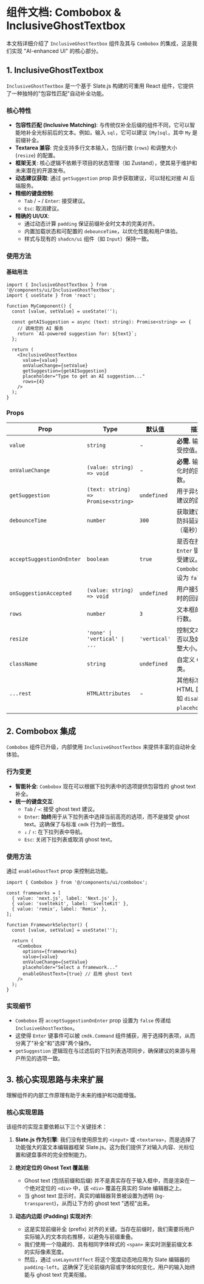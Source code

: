 # 组件文档: Combobox & InclusiveGhostTextbox

本文档详细介绍了 `InclusiveGhostTextbox` 组件及其与 `Combobox` 的集成，这是我们实现 "AI-enhanced UI" 的核心部分。

## 1. InclusiveGhostTextbox

`InclusiveGhostTextbox` 是一个基于 Slate.js 构建的可重用 React 组件，它提供了一种独特的"包容性匹配"自动补全功能。

### 核心特性

- **包容性匹配 (Inclusive Matching)**: 与传统仅补全后缀的组件不同，它可以智能地补全光标前后的文本。例如，输入 `sql`，它可以建议 `[My]sql`，其中 `My` 是前缀补全。
- **Textarea 兼容**: 完全支持多行文本输入，包括行数 (`rows`) 和调整大小 (`resize`) 的配置。
- **框架无关**: 核心逻辑不依赖于项目的状态管理（如 Zustand），使其易于维护和未来潜在的开源发布。
- **动态建议获取**: 通过 `getSuggestion` prop 异步获取建议，可以轻松对接 AI 后端服务。
- **精细的键盘控制**:
  - `Tab` / `→` / `Enter`: 接受建议。
  - `Esc`: 取消建议。
- **精确的 UI/UX**:
  - 通过动态计算 `padding` 保证前缀补全时文本的完美对齐。
  - 内置加载状态和可配置的 `debounceTime`，以优化性能和用户体验。
  - 样式与现有的 `shadcn/ui` 组件（如 `Input`）保持一致。

### 使用方法

#### 基础用法

```tsx
import { InclusiveGhostTextbox } from '@/components/ui/InclusiveGhostTextbox';
import { useState } from 'react';

function MyComponent() {
  const [value, setValue] = useState('');

  const getAISuggestion = async (text: string): Promise<string> => {
    // 调用您的 AI 服务
    return `AI-powered suggestion for: ${text}`;
  };

  return (
    <InclusiveGhostTextbox
      value={value}
      onValueChange={setValue}
      getSuggestion={getAISuggestion}
      placeholder="Type to get an AI suggestion..."
      rows={4}
    />
  );
}
```

### Props

| Prop                      | Type                                | 默认值       | 描述                                                              |
| ------------------------- | ----------------------------------- | ------------ | ----------------------------------------------------------------- |
| `value`                   | `string`                            | -            | **必需.** 输入框的受控值。                                        |
| `onValueChange`           | `(value: string) => void`           | -            | **必需.** 输入值变化时的回调函数。                                |
| `getSuggestion`           | `(text: string) => Promise<string>` | `undefined`  | 用于异步获取建议的函数。                                          |
| `debounceTime`            | `number`                            | `300`        | 获取建议前的防抖延迟时间（毫秒）。                                |
| `acceptSuggestionOnEnter` | `boolean`                           | `true`       | 是否在按下 `Enter` 键时接受建议。在 `Combobox` 中应设为 `false`。 |
| `onSuggestionAccepted`    | `(value: string) => void`           | `undefined`  | 用户接受建议时的回调。                                            |
| `rows`                    | `number`                            | `3`          | 文本框的初始行数。                                                |
| `resize`                  | `'none' \| 'vertical' \| ...`       | `'vertical'` | 控制文本框是否以及如何调整大小。                                  |
| `className`               | `string`                            | `undefined`  | 自定义 CSS 类。                                                   |
| `...rest`                 | `HTMLAttributes`                    | -            | 其他标准 HTML 属性，如 `disabled`, `placeholder`。                |

## 2. Combobox 集成

`Combobox` 组件已升级，内部使用 `InclusiveGhostTextbox` 来提供丰富的自动补全体验。

### 行为变更

- **智能补全**: `Combobox` 现在可以根据下拉列表中的选项提供包容性的 ghost text 补全。
- **统一的键盘交互**:
  - `Tab` / `→`: 接受 ghost text 建议。
  - `Enter`: **始终**用于从下拉列表中选择当前高亮的选项，而不是接受 ghost text。这确保了与标准 `cmdk` 行为的一致性。
  - `↓` / `↑`: 在下拉列表中导航。
  - `Esc`: 关闭下拉列表或取消 ghost text。

### 使用方法

通过 `enableGhostText` prop 来控制此功能。

```tsx
import { Combobox } from '@/components/ui/combobox';

const frameworks = [
  { value: 'next.js', label: 'Next.js' },
  { value: 'sveltekit', label: 'SvelteKit' },
  { value: 'remix', label: 'Remix' },
];

function FrameworkSelector() {
  const [value, setValue] = useState('');

  return (
    <Combobox
      options={frameworks}
      value={value}
      onValueChange={setValue}
      placeholder="Select a framework..."
      enableGhostText={true} // 启用 ghost text
    />
  );
}
```

### 实现细节

- `Combobox` 将 `acceptSuggestionOnEnter` prop 设置为 `false` 传递给 `InclusiveGhostTextbox`。
- 这使得 `Enter` 键事件可以被 `cmdk.Command` 组件捕获，用于选择列表项，从而分离了"补全"和"选择"两个操作。
- `getSuggestion` 逻辑现在与过滤后的下拉列表选项同步，确保建议的来源与用户所见的选项一致。

## 3. 核心实现思路与未来扩展

理解组件的内部工作原理有助于未来的维护和功能增强。

### 核心实现思路

该组件的实现主要依赖以下三个关键技术：

1.  **Slate.js 作为引擎**: 我们没有使用原生的 `<input>` 或 `<textarea>`，而是选择了功能强大的富文本编辑器框架 Slate.js。这为我们提供了对输入内容、光标位置和键盘事件的完全控制能力。

2.  **绝对定位的 Ghost Text 覆盖层**:
    - Ghost text (包括前缀和后缀) 并不是真实存在于输入框中，而是渲染在一个绝对定位的 `<div>` 中，该 `<div>` 覆盖在真实的 Slate 编辑器之上。
    - 当 ghost text 显示时，真实的编辑器背景被设置为透明 (`bg-transparent`)，从而让下方的 ghost text "透视"出来。

3.  **动态内边距 (Padding) 实现对齐**:
    - 这是实现前缀补全 (prefix) 对齐的关键。当存在前缀时，我们需要将用户实际输入的文本向右推移，以避免与前缀重叠。
    - 我们使用一个隐藏的、具有相同字体样式的 `<span>` 来实时测量前缀文本的实际像素宽度。
    - 然后，通过 `useLayoutEffect` 将这个宽度动态地应用为 Slate 编辑器的 `padding-left`。这确保了无论前缀内容或字体如何变化，用户的输入始终能与 ghost text 完美衔接。
